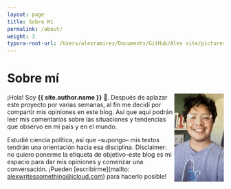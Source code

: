 ```yaml
---
layout: page
title: Sobre Mí
permalink: /about/
weight: 3
typora-root-url: /Users/alexramirez/Documents/GitHub/Alex site/pictures
---
```


# **Sobre mí**



<img src="/../../../../../../../../pictures/D18E2A71-C0FA-4E91-9626-9F6DB17F9856.jpeg" alt="Alex Ramírez" align="right" style="zoom:20%;" />

¡Hola! Soy **{{ site.author.name }}** :wave:. Después de aplazar este proyecto por varias semanas, al fin me decidí por compartir mis opiniones en este blog. Así que aquí podrán leer mis comentarios sobre las situaciones y tendencias que observo en mi país y en el mundo.


Estudié ciencia política, así que –supongo– mis textos tendrán una orientación hacia esa disciplina. Disclaimer: no quiero ponerme la etiqueta de objetivo–este blog es mi espacio para dar mis opiniones y comenzar una conversación. ¡Pueden [escribirme](mailto: alexwritessomething@icloud.com) para hacerlo posible!